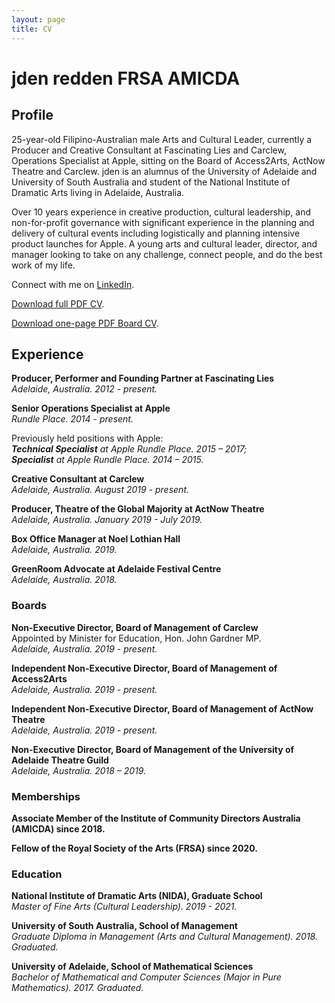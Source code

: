 ```yaml
---
layout: page
title: CV
---
```


# jden redden FRSA AMICDA

## Profile

25-year-old Filipino-Australian male Arts and Cultural Leader, currently a Producer and Creative Consultant at Fascinating Lies and Carclew, Operations Specialist at Apple, sitting on the Board of Access2Arts, ActNow Theatre and Carclew. jden is an alumnus of the University of Adelaide and University of South Australia and student of the National Institute of Dramatic Arts living in Adelaide, Australia. 

Over 10 years experience in creative production, cultural leadership, and non-for-profit governance with significant experience in the planning and delivery of cultural events including logistically and planning intensive product launches for Apple. A young arts and cultural leader, director, and manager looking to take on any challenge, connect people, and do the best work of my life.

Connect with me on [LinkedIn](https://www.linkedin.com/in/jdenredden).

[Download full PDF CV](/content/documents/jden-redden-CV.pdf). 

[Download one-page PDF Board CV](/content/documents/jden-redden-board-CV.pdf).

## Experience
 
**Producer, Performer and Founding Partner at Fascinating Lies**  
*Adelaide, Australia. 2012 - present.*

**Senior Operations Specialist at Apple**  
*Rundle Place. 2014 - present.*

Previously held positions with Apple:  
***Technical Specialist** at Apple Rundle Place. 2015 – 2017;*  
***Specialist** at Apple Rundle Place. 2014 – 2015.*

**Creative Consultant at Carclew**  
*Adelaide, Australia. August 2019 - present.*

**Producer, Theatre of the Global Majority at ActNow Theatre**  
*Adelaide, Australia. January 2019 - July 2019.*

**Box Office Manager at Noel Lothian Hall**  
*Adelaide, Australia. 2019.*

**GreenRoom Advocate at Adelaide Festival Centre**  
*Adelaide, Australia. 2018.*

### Boards	

**Non-Executive Director, Board of Management of Carclew**  
Appointed by Minister for Education, Hon. John Gardner MP.  
*Adelaide, Australia. 2019 - present.*

**Independent Non-Executive Director, Board of Management of Access2Arts**  
*Adelaide, Australia. 2019 - present.*

**Independent Non-Executive Director, Board of Management of ActNow Theatre**  
*Adelaide, Australia. 2019 - present.*

**Non-Executive Director, Board of Management of the University of Adelaide Theatre Guild**  
*Adelaide, Australia. 2018 – 2019.*

### Memberships

**Associate Member of the Institute of Community Directors Australia (AMICDA) since 2018.**

**Fellow of the Royal Society of the Arts (FRSA) since 2020.**

### Education

**National Institute of Dramatic Arts (NIDA), Graduate School**  
*Master of Fine Arts (Cultural Leadership). 2019 - 2021.*

**University of South Australia, School of Management**  
*Graduate Diploma in Management (Arts and Cultural Management). 2018. Graduated.*
	
**University of Adelaide, School of Mathematical Sciences**  
*Bachelor of Mathematical and Computer Sciences (Major in Pure Mathematics). 2017. Graduated.*